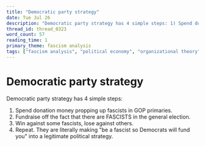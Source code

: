 ```yaml
---
title: "Democratic party strategy"
date: Tue Jul 26
description: "Democratic party strategy has 4 simple steps: 1) Spend donation money propping up fascists in GOP primaries."
thread_id: thread_0323
word_count: 57
reading_time: 1
primary_theme: fascism analysis
tags: ["fascism analysis", "political economy", "organizational theory"]
---
```


# Democratic party strategy

Democratic party strategy has 4 simple steps:

1) Spend donation money propping up fascists in GOP primaries.
2) Fundraise off the fact that there are FASCISTS in the general election.
3) Win against some fascists, lose against others.
4) Repeat. They are literally making "be a fascist so Democrats will fund you" into a legitimate political strategy.